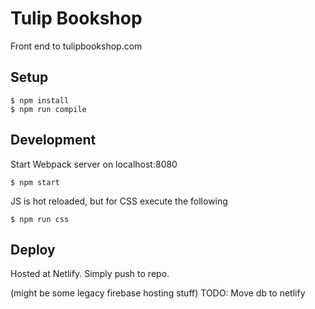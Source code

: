 # Tulip Bookshop
Front end to tulipbookshop.com

## Setup

```
$ npm install
$ npm run compile
```

## Development

Start Webpack server on localhost:8080
```
$ npm start
```
JS is hot reloaded, but for CSS execute the following
```
$ npm run css
```

## Deploy

Hosted at Netlify. Simply push to repo.

(might be some legacy firebase hosting stuff)
TODO: Move db to netlify
